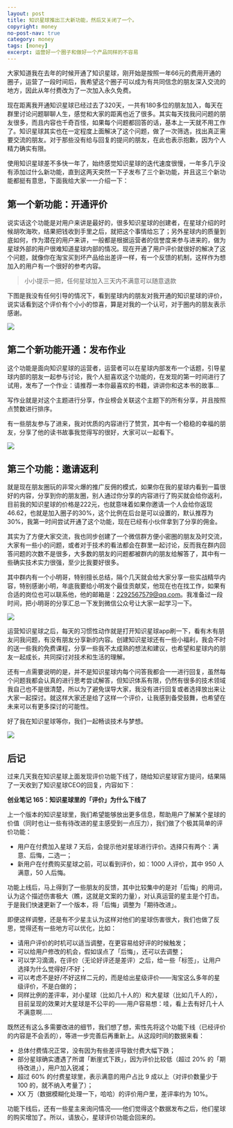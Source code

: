 ```yaml
---
layout: post
title: 知识星球推出三大新功能，然后又关闭了一个。
copyright: money
no-post-nav: true
category: money
tags: [money]
excerpt: 运营好一个圈子和做好一个产品同样的不容易
---
```


大家知道我在去年的时候开通了知识星球，刚开始是按照一年66元的费用开通的圈子，运营了一段时间后，我希望这个圈子可以成为有共同信念的朋友深入交流的地方，因此从年付费改为了一次加入永久免费。

现在距离我开通知识星球已经过去了320天，一共有180多位的朋友加入，每天在群里讨论问题聊聊人生，感觉和大家的距离也近了很多。其实每天找我问问题的朋友很多，而且内容也千奇百怪，如果每个问题都回答的话，基本上一天就不用工作了。知识星球其实也在一定程度上面解决了这个问题，做了一次筛选，找出真正需要交流的朋友。对于那些没有给与回复的提问的朋友，在此也表示抱歉，因为个人精力确实有限。

使用知识星球差不多快一年了，始终感觉知识星球的迭代速度很慢，一年多几乎没有添加过什么新功能，直到这两天突然一下子发布了三个新功能，并且这三个新功能都挺有意思，下面我给大家一一介绍一下：

## 第一个新功能：开通评价

说实话这个功能是对用户来讲是最好的，很多知识星球的创建者，在星球介绍的时候胡吹海吹，结果把钱收到手里之后，就把这个事情给忘了；另外星球内的质量到底如何，作为潜在的用户来讲，一般都是根据运营者的信誉度来参与进来的，做为星球外部的用户很难知道星球内部的情况。现在开通了用户评价就很好的解决了这个问题，就像你在淘宝买到坏产品给出差评一样，有一个反馈的机制，这样作为想加入的用户有一个很好的参考内容。

> 小小提示一把，任何星球加入三天内不满意可以随意退款


下图是我没有任何引导的情况下，看到星球内的朋友对我开通的知识星球的评价，说实话看到这个评价有个小小的惊喜，算是对我的一个认可，对于圈内的朋友表示感谢。

![](http://www.itmind.net/assets/images/2018/life/zsxqpj.jpeg)

## 第二个新功能开通：发布作业

这个功能是面向知识星球的运营者，运营者可以在星球内部发布一个话题，引导星球内部的朋友一起参与讨论，我个人挺喜欢这个功能的，在发现的第一时间进行了试用，发布了一个作业：请推荐一本你最喜欢的书籍，讲讲你和这本书的故事...


写作业就是对这个主题进行分享，作业榜会关联这个主题下的所有分享，并且按照点赞数进行排序。

有一些朋友参与了进来，我对优质的内容进行了赞赏，其中有一个稳稳的幸福的朋友，分享了他的读书故事我觉得写的很好，大家可以一起看下。

![](http://www.itmind.net/assets/images/2018/life/xqzy.png)

## 第三个功能：邀请返利

就是现在朋友圈玩的非常火爆的推广反佣的模式，如果你在我的星球内看到一篇很好的内容，分享到你的朋友圈，别人通过你分享的内容进行了购买就会给你返利，目前我的知识星球的价格是222元，也就意味着如果你邀请一个人会给你返现46.62，也就是加入圈子的30%，这个比例在后台是可以设置的，默认推荐为30%，我第一时间尝试开通了这个功能，现在已经有小伙伴拿到了分享的佣金。

其实为了方便大家交流，我也同步创建了一个微信群方便小密圈的朋友及时交流，大家有一些小的问题，或者对于技术的看法都会在群里一起讨论，反而我在群内回答问题的次数不是很多，大多数的朋友的问题都被群内的朋友给解答了，其中有一些确实技术实力很强，至少比我要好很多。

其中群内有一个小明哥，特别擅长总结，隔个几天就会给大家分享一些实战精华内容，特别感谢小明，年底我要给小明发个最佳贡献奖，他现在也在找工作，如果有合适的岗位也可以联系他，他的邮箱是：2292567579@qq.com。我准备过一段时间，把小明哥的分享汇总一下发到微信公众号让大家一起学习一下。

![](http://www.itmind.net/assets/images/2018/life/liaotian.png)

运营知识星球之后，每天的习惯性动作就是打开知识星球app刷一下，看有木有朋友问我问题，有没有朋友分享新的内容。创建知识星球还有一些小福利，我会不时的送一些我的免费课程，分享一些我不太成熟的想法和建议，也希望和星球内的朋友一起成长，共同探讨对技术和生活的理解。

还有一点需要说明的是，并不是知识星球内每个问答我都会一一进行回复，虽然每个问题我都会认真的进行思考尝试解答，但知识体系有限，仍然有很多的技术领域我自己也不是很清楚，所以为了避免误导大家，我没有进行回复或者选择放出来让大家一起探讨。就这样大家还是给了这样一个评价，让我感到备受鼓舞，也希望在未来可以有更多探讨的可能性。

好了我在知识星球等你，我们一起畅谈技术与梦想。

![](http://www.itmind.net/assets/images/2018/life/xingqiu.jpeg)


## 后记

过来几天我在知识星球上面发现评价功能下线了，随给知识星球官方提问，结果隔了一天收到了知识星球CEO的回复，内容如下：

**创业笔记 165：知识星球里的「评价」为什么下线了**

上一个版本的知识星球里，我们希望能够放出更多信息，帮助用户了解某个星球的价值（同时也让一些有待改进的星主感受到一点压力），我们做了个极其简单的评价功能：

- 用户在付费加入星球 7 天后，会提示他对星球进行评价。选择只有两个：满意、后悔，二选一；
- 新用户在付费购买星球之前，可以看到评价，如：1000 人评价，其中 950 人满意，50 人后悔。

功能上线后，马上得到了一些朋友的反馈，其中比较集中的是对「后悔」的用词，认为这个描述伤害极大（瞧，这就是文案的力量），对认真运营的星主是个打击。于是我们快速更新了一个版本，将「后悔」调整为「期待改进」。

即便这样调整，还是有不少星主认为这样对他们的星球伤害很大，我们也做了反思，觉得还有一些地方可以优化，比如：

- 请用户评价的时机可以适当调整，在更容易给好评的时候触发；
- 可以给用户修改的机会，假如误点了「后悔」，还可以去调整；
- 可以学习滴滴，在评价（无论好评还是差评）之后，给一些「标签」，让用户选择为什么觉得好/不好；
- 可以考虑不是好/不好这样二元的，而是给出星级评价——淘宝这么多年的星级评价，不是白做的；
- 同样比例的差评率，对小星球（比如几十人的）和大星球（比如几千人的），目前呈现的效果对大星球是不公平的——用户容易想：哇，看上去有好几十人不满意啊……

既然还有这么多需要改进的细节，我们想了想，索性先将这个功能下线（已经评价的内容是不会丢的），等进一步完善后再重新上。从这段时间的数据来看：

- 总体付费情况正常，没有因为有些差评导致付费大幅下跌；
- 部分星球确实遭遇了所谓「断崖式下跌」，因为评价比较低（超过 20% 的「期待改进」），用户加入锐减；
- 超过 60% 的付费星球里，表示满意的用户占比 9 成以上（对评价数量少于 100 的，就不纳入考量了）；
- XX 万（数据模糊化处理一下，哈哈）的评价用户里，差评率约为 10%。

功能下线后，还有一些星主来询问情况——他们觉得这个数据发布之后，他们星球的购买增加了。所以，请放心，星球评价功能会回来的。




